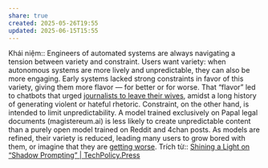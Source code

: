 ```yaml
---
share: true
created: 2025-05-26T19:55
updated: 2025-06-15T15:55
---
```

Khái niệm:: 
Engineers of automated systems are always navigating a tension between variety and constraint. Users want variety: when autonomous systems are more lively and unpredictable, they can also be more engaging. Early systems lacked strong constraints in favor of this variety, giving them more flavor — for better or for worse. That “flavor” led to chatbots that urged [journalists to leave their wives](https://www.nytimes.com/2023/02/16/technology/bing-chatbot-microsoft-chatgpt.html), amidst a long history of generating violent or hateful rhetoric. Constraint, on the other hand, is intended to limit unpredictability. A model trained exclusively on Papal legal documents (magistereum.ai) is less likely to create unpredictable content than a purely open model trained on Reddit and 4chan posts. As models are refined, their variety is reduced, leading many users to grow bored with them, or imagine that they are [getting worse](https://gizmodo.com/study-finds-chatgpt-capabilities-are-getting-worse-1850655728).
Trích từ:: [Shining a Light on “Shadow Prompting” \| TechPolicy.Press](https://www.techpolicy.press/shining-a-light-on-shadow-prompting/)